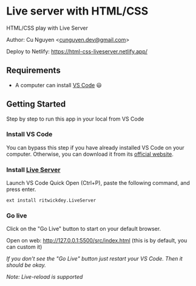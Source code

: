 # Live server with HTML/CSS

HTML/CSS play with Live Server

Author: Cu Nguyen &lt;[cunguyen.dev@gmail.com](cunguyen.dev@gmail.com)&gt;

Deploy to Netlify: https://html-css-liveserver.netlify.app/

## Requirements

- A computer can install [VS Code](https://code.visualstudio.com/) 😃

## Getting Started

Step by step to run this app in your local from VS Code

### Install VS Code

You can bypass this step if you have already installed VS Code on your computer. Otherwise, you can download it from its [official website](https://code.visualstudio.com/).

### Install [Live Server](https://marketplace.visualstudio.com/items?itemName=ritwickdey.LiveServer&ssr=false#overview)

Launch VS Code Quick Open (Ctrl+P), paste the following command, and press enter.

```
ext install ritwickdey.LiveServer
```

### Go live

Click on the "Go Live" button to start on your default browser.

Open on web: http://127.0.0.1:5500/src/index.html (this is by default, you can custom it)

_If you don’t see the "Go Live" button just restart your VS Code. Then it should be okay._

_Note: Live-reload is supported_
